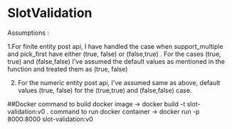 # SlotValidation

Assumptions : 

1.For finite entity post api, I have handled the case when support_multiple and pick_first have either (true, false) or (false,true) . For the cases (true, true) and (false,false) I've assumed the default values as mentioned in the function and treated them as (true, false)

2. For the numeric entity post api, I've assumed same as above, default values (true, false) for the (true,true) and (false,false) case.

##Docker
command to build docker image -> docker build -t slot-validation:v0 .
command to run docker container -> docker run -p 8000:8000 slot-validation:v0 
